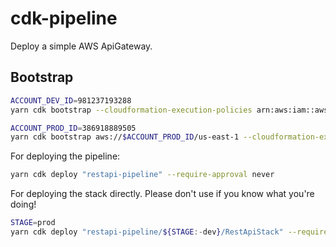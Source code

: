 # cdk-pipeline

Deploy a simple AWS ApiGateway.

## Bootstrap

```bash
ACCOUNT_DEV_ID=981237193288
yarn cdk bootstrap --cloudformation-execution-policies arn:aws:iam::aws:policy/AdministratorAccess aws://$ACCOUNT_DEV_ID/us-east-1

ACCOUNT_PROD_ID=386918889505
yarn cdk bootstrap aws://$ACCOUNT_PROD_ID/us-east-1 --cloudformation-execution-policies arn:aws:iam::aws:policy/AdministratorAccess --trust $ACCOUNT_DEV_ID --trust-for-lookup $ACCOUNT_DEV_ID
```

For deploying the pipeline:

```bash
yarn cdk deploy "restapi-pipeline" --require-approval never
```

For deploying the stack directly. Please don't use if you know what you're doing!


```bash
STAGE=prod
yarn cdk deploy "restapi-pipeline/${STAGE:-dev}/RestApiStack" --require-approval never
```
